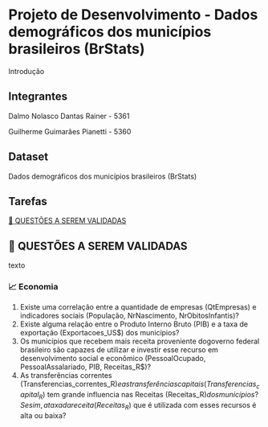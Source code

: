 # **Projeto de Desenvolvimento - Dados demográficos dos municípios brasileiros (BrStats)**

Introdução

## Integrantes

Dalmo Nolasco Dantas Rainer - 5361

Guilherme Guimarães Pianetti - 5360

## Dataset

Dados demográficos dos municípios brasileiros (BrStats)

## **Tarefas**

[🔵 QUESTÕES A SEREM VALIDADAS](https://github.com/anaC-Fernandes/ProjetoDados#-questões-a-serem-validadas)

## **🔵 QUESTÕES A SEREM VALIDADAS**

texto

### **📈 Economia**
1. Existe uma correlação entre a quantidade de empresas (QtEmpresas) e indicadores sociais (População, NrNascimento, NrObitosInfantis)?
2. Existe alguma relação entre o Produto Interno Bruto (PIB) e a taxa de exportação (Exportacoes_US$) dos municípios?
3. Os municípios que recebem mais receita proveniente dogoverno federal brasileiro são capazes de utilizar e investir esse recurso em desenvolvimento social e econômico (PessoalOcupado, PessoalAssalariado, PIB, Receitas_R$)?
4. As transferências correntes (Transferencias_correntes_R$) e as transferências capitais (Transferencias_capital_R$) tem grande influencia nas Receitas (Receitas_R$) dos municípios? Se sim, a taxa da receita (Receitas_R$) que é utilizada com esses recursos é alta ou baixa?



